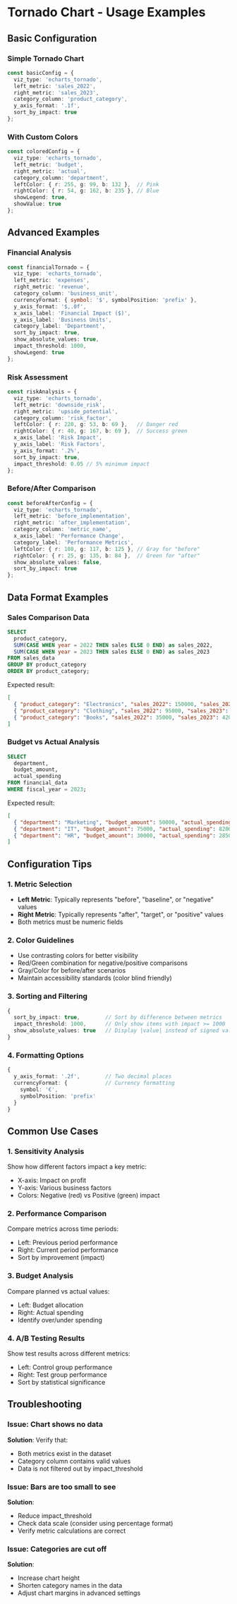 # Tornado Chart - Usage Examples

## Basic Configuration

### Simple Tornado Chart
```typescript
const basicConfig = {
  viz_type: 'echarts_tornado',
  left_metric: 'sales_2022',
  right_metric: 'sales_2023',
  category_column: 'product_category',
  y_axis_format: '.1f',
  sort_by_impact: true
};
```

### With Custom Colors
```typescript
const coloredConfig = {
  viz_type: 'echarts_tornado',
  left_metric: 'budget',
  right_metric: 'actual',
  category_column: 'department',
  leftColor: { r: 255, g: 99, b: 132 },  // Pink
  rightColor: { r: 54, g: 162, b: 235 }, // Blue
  showLegend: true,
  showValue: true
};
```

## Advanced Examples

### Financial Analysis
```typescript
const financialTornado = {
  viz_type: 'echarts_tornado',
  left_metric: 'expenses',
  right_metric: 'revenue',
  category_column: 'business_unit',
  currencyFormat: { symbol: '$', symbolPosition: 'prefix' },
  y_axis_format: '$,.0f',
  x_axis_label: 'Financial Impact ($)',
  y_axis_label: 'Business Units',
  category_label: 'Department',
  sort_by_impact: true,
  show_absolute_values: true,
  impact_threshold: 1000,
  showLegend: true
};
```

### Risk Assessment
```typescript
const riskAnalysis = {
  viz_type: 'echarts_tornado',
  left_metric: 'downside_risk',
  right_metric: 'upside_potential',
  category_column: 'risk_factor',
  leftColor: { r: 220, g: 53, b: 69 },   // Danger red
  rightColor: { r: 40, g: 167, b: 69 },  // Success green
  x_axis_label: 'Risk Impact',
  y_axis_label: 'Risk Factors',
  y_axis_format: '.2%',
  sort_by_impact: true,
  impact_threshold: 0.05 // 5% minimum impact
};
```

### Before/After Comparison
```typescript
const beforeAfterConfig = {
  viz_type: 'echarts_tornado',
  left_metric: 'before_implementation',
  right_metric: 'after_implementation',
  category_column: 'metric_name',
  x_axis_label: 'Performance Change',
  category_label: 'Performance Metrics',
  leftColor: { r: 108, g: 117, b: 125 }, // Gray for "before"
  rightColor: { r: 25, g: 135, b: 84 },  // Green for "after"
  show_absolute_values: false,
  sort_by_impact: true
};
```

## Data Format Examples

### Sales Comparison Data
```sql
SELECT 
  product_category,
  SUM(CASE WHEN year = 2022 THEN sales ELSE 0 END) as sales_2022,
  SUM(CASE WHEN year = 2023 THEN sales ELSE 0 END) as sales_2023
FROM sales_data
GROUP BY product_category
ORDER BY product_category;
```

Expected result:
```json
[
  { "product_category": "Electronics", "sales_2022": 150000, "sales_2023": 180000 },
  { "product_category": "Clothing", "sales_2022": 95000, "sales_2023": 110000 },
  { "product_category": "Books", "sales_2022": 35000, "sales_2023": 42000 }
]
```

### Budget vs Actual Analysis
```sql
SELECT 
  department,
  budget_amount,
  actual_spending
FROM financial_data
WHERE fiscal_year = 2023;
```

Expected result:
```json
[
  { "department": "Marketing", "budget_amount": 50000, "actual_spending": 48500 },
  { "department": "IT", "budget_amount": 75000, "actual_spending": 82000 },
  { "department": "HR", "budget_amount": 30000, "actual_spending": 28500 }
]
```

## Configuration Tips

### 1. Metric Selection
- **Left Metric**: Typically represents "before", "baseline", or "negative" values
- **Right Metric**: Typically represents "after", "target", or "positive" values
- Both metrics must be numeric fields

### 2. Color Guidelines
- Use contrasting colors for better visibility
- Red/Green combination for negative/positive comparisons
- Gray/Color for before/after scenarios
- Maintain accessibility standards (color blind friendly)

### 3. Sorting and Filtering
```typescript
{
  sort_by_impact: true,        // Sort by difference between metrics
  impact_threshold: 1000,      // Only show items with impact >= 1000
  show_absolute_values: true   // Display |value| instead of signed values
}
```

### 4. Formatting Options
```typescript
{
  y_axis_format: '.2f',        // Two decimal places
  currencyFormat: {            // Currency formatting
    symbol: '€',
    symbolPosition: 'prefix'
  }
}
```

## Common Use Cases

### 1. Sensitivity Analysis
Show how different factors impact a key metric:
- X-axis: Impact on profit
- Y-axis: Various business factors
- Colors: Negative (red) vs Positive (green) impact

### 2. Performance Comparison
Compare metrics across time periods:
- Left: Previous period performance
- Right: Current period performance
- Sort by improvement (impact)

### 3. Budget Analysis
Compare planned vs actual values:
- Left: Budget allocation
- Right: Actual spending
- Identify over/under spending

### 4. A/B Testing Results
Show test results across different metrics:
- Left: Control group performance
- Right: Test group performance
- Sort by statistical significance

## Troubleshooting

### Issue: Chart shows no data
**Solution**: Verify that:
- Both metrics exist in the dataset
- Category column contains valid values
- Data is not filtered out by impact_threshold

### Issue: Bars are too small to see
**Solution**: 
- Reduce impact_threshold
- Check data scale (consider using percentage format)
- Verify metric calculations are correct

### Issue: Categories are cut off
**Solution**:
- Increase chart height
- Shorten category names in the data
- Adjust chart margins in advanced settings